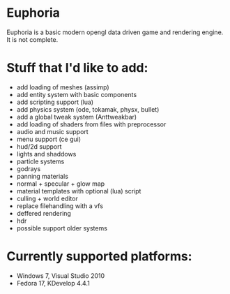 Euphoria
=======

Euphoria is a basic modern opengl data driven game and rendering engine. It is not complete.

Stuff that I'd like to add:
=======
* add loading of meshes (assimp)
* add entity system with basic components
* add scripting support (lua)
* add physics system (ode, tokamak, physx, bullet)
* add a global tweak system (Anttweakbar)
* add loading of shaders from files with preprocessor
* audio and music support
* menu support (ce gui)
* hud/2d support
* lights and shaddows
* particle systems
* godrays
* panning materials
* normal + specular + glow map
* material templates with optional (lua) script
* culling + world editor
* replace filehandling with a vfs
* deffered rendering
* hdr
* possible support older systems

Currently supported platforms:
=======

* Windows 7, Visual Studio 2010
* Fedora 17, KDevelop 4.4.1